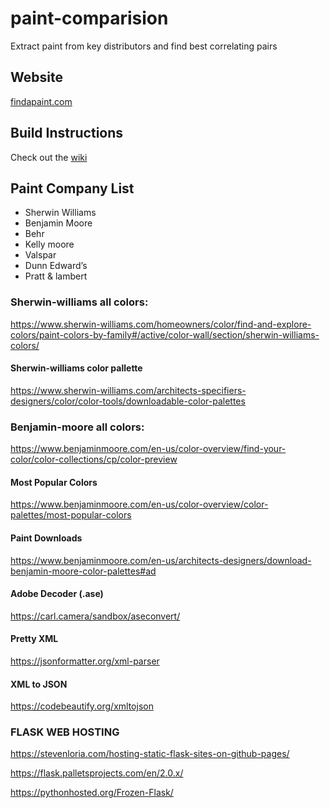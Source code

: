 # paint-comparision
Extract paint from key distributors and find best correlating pairs

## Website
[findapaint.com](http://findapaint.com/)

## Build Instructions
Check out the [wiki](https://github.com/ab12gu/paint-comparision/wiki)

## Paint Company List
- Sherwin Williams
- Benjamin Moore
- Behr
- Kelly moore
- Valspar
- Dunn Edward’s
- Pratt & lambert

### Sherwin-williams all colors: 
https://www.sherwin-williams.com/homeowners/color/find-and-explore-colors/paint-colors-by-family#/active/color-wall/section/sherwin-williams-colors/ 

#### Sherwin-williams color pallette
https://www.sherwin-williams.com/architects-specifiers-designers/color/color-tools/downloadable-color-palettes

### Benjamin-moore all colors: 
https://www.benjaminmoore.com/en-us/color-overview/find-your-color/color-collections/cp/color-preview

#### Most Popular Colors
https://www.benjaminmoore.com/en-us/color-overview/color-palettes/most-popular-colors

#### Paint Downloads
https://www.benjaminmoore.com/en-us/architects-designers/download-benjamin-moore-color-palettes#ad

#### Adobe Decoder (.ase)
https://carl.camera/sandbox/aseconvert/

#### Pretty XML
https://jsonformatter.org/xml-parser

#### XML to JSON
https://codebeautify.org/xmltojson

### FLASK WEB HOSTING
https://stevenloria.com/hosting-static-flask-sites-on-github-pages/

https://flask.palletsprojects.com/en/2.0.x/

https://pythonhosted.org/Frozen-Flask/

